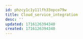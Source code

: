 ```yaml
---
id: phzcy1c1y11lfh33opco79w
title: Cloud_service_integration
desc: ''
updated: 1716126394340
created: 1716126394340
---
```

